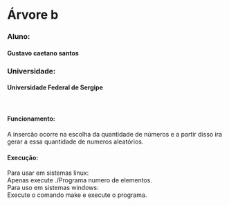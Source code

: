 <h1>Árvore b</h1>
<div>
	<h3>Aluno:</h3>
	<h4>Gustavo caetano santos</h4>
	<h3>Universidade:</h3>
	<h4>Universidade Federal de Sergipe</h4>
	<p>
	</br>
	<h4>Funcionamento:</h4>
		A insercão ocorre na escolha da quantidade de números e a partir disso ira gerar a essa quantidade de numeros aleatórios.
	</p>
	<p>
	<h4>Execução:</h4>
	Para usar em sistemas linux:
	</br>
	Apenas execute ./Programa numero de elementos.
	</br>
	Para uso em sistemas windows:
	</br>
	Execute o comando make e execute o programa.
	</p>
</div>
